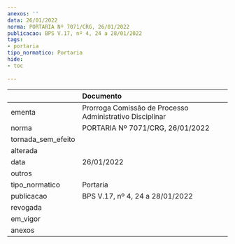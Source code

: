 ```yaml
---
anexos: ''
data: 26/01/2022
norma: PORTARIA Nº 7071/CRG, 26/01/2022
publicacao: BPS V.17, nº 4, 24 a 28/01/2022
tags:
- portaria
tipo_normatico: Portaria
hide: 
- toc 
 
---
```


|                    | Documento                                                |
|:-------------------|:---------------------------------------------------------|
| ementa             | Prorroga Comissão de Processo Administrativo Disciplinar |
| norma              | PORTARIA Nº 7071/CRG, 26/01/2022                         |
| tornada_sem_efeito |                                                          |
| alterada           |                                                          |
| data               | 26/01/2022                                               |
| outros             |                                                          |
| tipo_normatico     | Portaria                                                 |
| publicacao         | BPS V.17, nº 4, 24 a 28/01/2022                          |
| revogada           |                                                          |
| em_vigor           |                                                          |
| anexos             |                                                          |